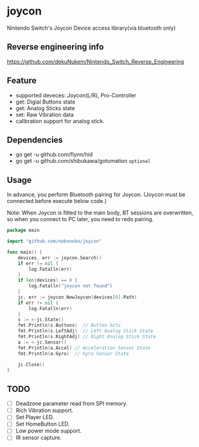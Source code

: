 # joycon

Nintendo Switch's Joycon Device access library(via bluetooth only)

## Reverse engineering info

https://github.com/dekuNukem/Nintendo_Switch_Reverse_Engineering

## Feature

- supported deveces: Joycon(L/R), Pro-Controller
- get: Digial Buttons state
- get: Analog Sticks state
- set: Raw Vibration data
- calibration support for analog stick.

## Dependencies

- go get -u github.com/flynn/hid
- go get -u github.com/shibukawa/gotomation `optional`

## Usage

In advance, you perform Bluetooth pairing for Joycon.
(Joycon must be connected before execute below code.)

Note: When Joycon is fitted to the main body, BT sessions are overwritten, so when you connect to PC later, you need to redo pairing.

```go
package main

import "github.com/nobonobo/joycon"

func main() {
	devices, err := joycon.Search()
	if err != nil {
		log.Fatalln(err)
	}
	if len(devices) == 0 {
		log.Fatalln("joycon not found")
	}
	jc, err := joycon.NewJoycon(devices[0].Path)
	if err != nil {
		log.Fatalln(err)
    }
    s := <-jc.State()
    fmt.Println(s.Buttons)  // Button bits
    fmt.Println(s.LeftAdj)  // Left Analog Stick State
    fmt.Println(s.RightAdj) // Right Analog Stick State
    a := <-jc.Sensor()
    fmt.Println(a.Accel) // Acceleration Sensor State
    fmt.Println(a.Gyro)  // Gyro Sensor State

    jc.Close()
}
```
## TODO

- [ ] Deadzone parameter read from SPI memory. 
- [ ] Rich Vibration support.
- [ ] Set Player LED.
- [ ] Set HomeButton LED.
- [ ] Low power mode support.
- [ ] IR sensor capture.
